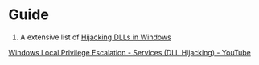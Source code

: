 # Guide

1. A extensive list of [Hijacking DLLs in Windows](https://www.wietzebeukema.nl/blog/hijacking-dlls-in-windows) 

[Windows Local Privilege Escalation - Services (DLL Hijacking) - YouTube](https://www.youtube.com/watch?v=9s8jYwx9FSA&list=PLjG9EfEtwbvIrGFTx4XctK8IxkUJkAEqP&index=4)